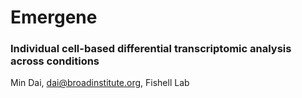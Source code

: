 # Emergene
### Individual cell-based differential transcriptomic analysis across conditions

Min Dai, dai@broadinstitute.org, Fishell Lab
